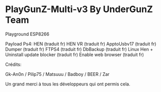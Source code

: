# PlayGunZ-Multi-v3 By UnderGunZ Team
Playground ESP8266

Payload Ps4:
HEN (traduit fr)
HEN VR (traduit fr)
ApptoUsbv17 (traduit fr)
Dumper (traduit fr)
FTPS4 (traduit fr)
DbBackup (traduit fr)
Linux
 Hen + Uninstall update blocker (traduit fr)
 Enable web browser (traduit fr)


Crédits:

Gk-An0n /
Pilip75 /
Matsuuu / 
Badboy /
BEER /
Zar

Un grand merci à tous les développeurs qui ont permis cela. 
